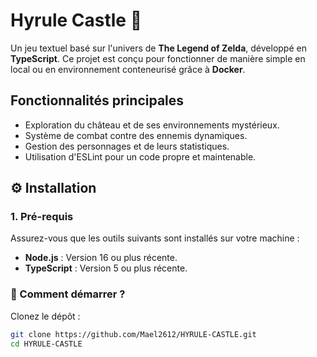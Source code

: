 # Hyrule Castle 🏰

Un jeu textuel basé sur l'univers de **The Legend of Zelda**, développé en **TypeScript**. Ce projet est conçu pour fonctionner de manière simple en local ou en environnement conteneurisé grâce à **Docker**.

## Fonctionnalités principales
- Exploration du château et de ses environnements mystérieux.
- Système de combat contre des ennemis dynamiques.
- Gestion des personnages et de leurs statistiques.
- Utilisation d'ESLint pour un code propre et maintenable.

## ⚙️ Installation

### 1. Pré-requis
Assurez-vous que les outils suivants sont installés sur votre machine :
- **Node.js** : Version 16 ou plus récente.
- **TypeScript** : Version 5 ou plus récente.

### 🚀 Comment démarrer ?
Clonez le dépôt :
```bash
git clone https://github.com/Mael2612/HYRULE-CASTLE.git
cd HYRULE-CASTLE
